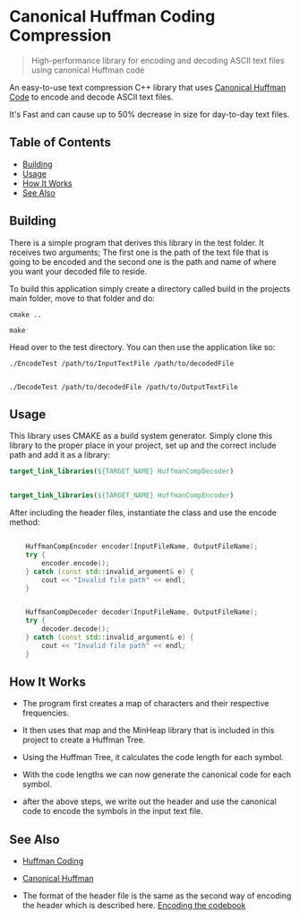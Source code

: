 # Canonical Huffman Coding Compression
> High-performance library for encoding and decoding ASCII text files using canonical Huffman code

An easy-to-use text compression C++ library that uses [Canonical Huffman Code](https://en.wikipedia.org/wiki/Canonical_Huffman_code) to encode and decode ASCII text files.

It's Fast and can cause up to 50% decrease in size for day-to-day text files.

## Table of Contents
- [Building](#Building)
- [Usage](#Usage)
- [How It Works](#How-It-Works)
- [See Also](#see-also)

## Building

There is a simple program that derives this library in the test folder.
It receives two arguments; The first one is the path of the text file that is going to be encoded and the second one is the path and name of where you want your decoded file to reside.

To build this application simply create a directory called build in the projects main folder, move to that folder and do:
```shell
cmake ..

make
```
Head over to the test directory.
You can then use the application like so:
```shell
./EncodeTest /path/to/InputTextFile /path/to/decodedFile


./DecodeTest /path/to/decodedFile /path/to/OutputTextFile
```

## Usage

This library uses CMAKE as a build system generator. Simply clone this library to the proper place in your project, set up and the correct include path and add it as a library:

```CMake
target_link_libraries(${TARGET_NAME} HuffmanCompDecoder)


target_link_libraries(${TARGET_NAME} HuffmanCompEncoder)
```

After including the header files, instantiate the class and use the encode method:
```cpp

	HuffmanCompEncoder encoder(InputFileName, OutputFileName);
	try {
		encoder.encode();
	} catch (const std::invalid_argument& e) {
		cout << "Invalid file path" << endl;
	}


	HuffmanCompDecoder decoder(InputFileName, OutputFileName);
	try {
		decoder.decode();
	} catch (const std::invalid_argument& e) {
		cout << "Invalid file path" << endl;
	}

```

## How It Works

* The program first creates a map of characters and their respective frequencies.

* It then uses that map and the MinHeap library that is included in this project to create a Huffman Tree.

* Using the Huffman Tree, it calculates the code length for each symbol.

* With the code lengths we can now generate the canonical code for each symbol.

* after the above steps, we write out the header and use the canonical code to encode the symbols in the input text file.


## See Also

* [Huffman Coding](https://en.wikipedia.org/wiki/Huffman_coding)

* [Canonical Huffman](https://en.wikipedia.org/wiki/Canonical_Huffman_code)

* The format of the header file is the same as the second way of encoding the header which is described here. [Encoding the codebook](https://en.wikipedia.org/wiki/Canonical_Huffman_code#Encoding_the_codebook)


